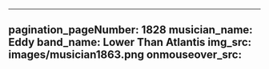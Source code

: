 ------
pagination_pageNumber: 1828
musician_name: Eddy
band_name: Lower Than Atlantis
img_src: images/musician1863.png
onmouseover_src: 
------